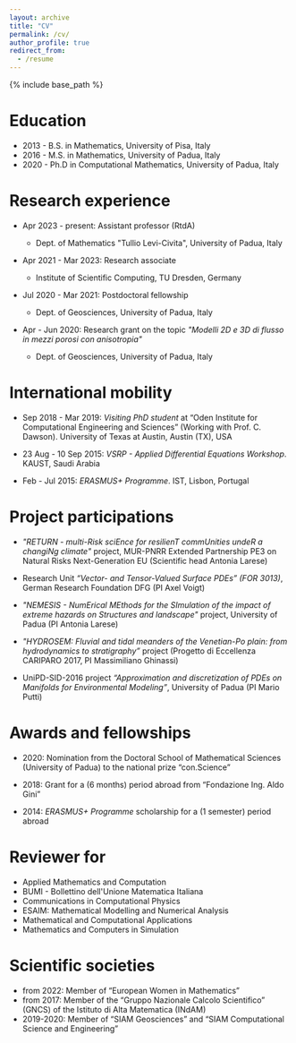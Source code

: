 ```yaml
---
layout: archive
title: "CV"
permalink: /cv/
author_profile: true
redirect_from:
  - /resume
---
```


{% include base_path %}

Education
======
* 2013 - B.S. in Mathematics, University of Pisa, Italy 
* 2016 - M.S. in Mathematics, University of Padua, Italy
* 2020 - Ph.D in Computational Mathematics, University of Padua, Italy 

Research experience
=====
* Apr 2023 - present: Assistant professor (RtdA)
  * Dept. of Mathematics "Tullio Levi-Civita", University of Padua, Italy

* Apr 2021 - Mar 2023: Research associate 
  * Institute of Scientific Computing, TU Dresden, Germany

* Jul 2020 - Mar 2021: Postdoctoral fellowship 
  * Dept. of Geosciences, University of Padua, Italy

* Apr - Jun 2020: Research grant on the topic <em>"Modelli 2D e 3D di flusso in mezzi porosi con anisotropia"</em>
  * Dept. of Geosciences, University of Padua, Italy
  
International mobility
=====
* Sep 2018 - Mar 2019: <em>Visiting PhD student</em> at “Oden Institute for Computational Engineering and Sciences” (Working with Prof. C. Dawson). University of Texas at Austin, Austin (TX), USA

* 23 Aug - 10 Sep 2015: <em>VSRP - Applied Differential Equations Workshop</em>. KAUST, Saudi Arabia

* Feb - Jul 2015: <em>ERASMUS+ Programme</em>. IST, Lisbon, Portugal

Project participations
=====
* <em>"RETURN - multi-Risk sciEnce for resilienT commUnities undeR a changiNg climate"</em> project, MUR-PNRR  Extended Partnership PE3 on Natural Risks Next-Generation EU (Scientific head Antonia Larese)

* Research Unit <em>“Vector- and Tensor-Valued Surface PDEs” (FOR 3013)</em>, German Research Foundation DFG (PI Axel Voigt)

* <em>"NEMESIS - NumErical MEthods for the SImulation of the impact of extreme hazards on
Structures and landscape"</em> project, University of Padua (PI Antonia Larese)

* <em>"HYDROSEM: Fluvial and tidal meanders of the Venetian-Po plain: from hydrodynamics to stratigraphy”</em> project (Progetto di Eccellenza CARIPARO 2017, PI Massimiliano Ghinassi)

* UniPD-SID-2016 project <em>“Approximation and discretization of PDEs on Manifolds for Environmental Modeling”</em>, University of Padua (PI Mario Putti)

Awards and fellowships
=====
* 2020: Nomination from the Doctoral School of Mathematical Sciences (University of Padua) to the national prize “con.Science”

* 2018: Grant for a (6 months) period abroad from “Fondazione Ing. Aldo Gini”

* 2014: <em>ERASMUS+ Programme</em> scholarship for a (1 semester) period abroad

Reviewer for
=====
* Applied Mathematics and Computation
* BUMI - Bollettino dell'Unione Matematica Italiana
* Communications in Computational Physics
* ESAIM: Mathematical Modelling and Numerical Analysis
* Mathematical and Computational Applications
* Mathematics and Computers in Simulation


Scientific societies
=====
* from 2022: Member of “European Women in Mathematics”
* from 2017: Member of the “Gruppo Nazionale Calcolo Scientifico” (GNCS) of the Istituto di Alta Matematica (INdAM)
* 2019-2020: Member of “SIAM Geosciences” and “SIAM Computational Science and Engineering”
